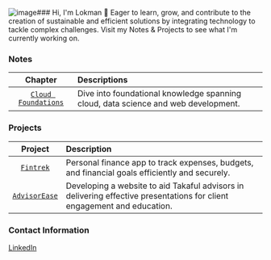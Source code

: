 ![image](https://github.com/lokmanTech/lokmanTech/assets/142791901/9f73fe9d-6931-468c-a4b2-1e9b223fc722)### Hi, I'm Lokman 👋
Eager to learn, grow, and contribute to the creation of sustainable and efficient solutions by integrating technology to tackle complex challenges. Visit my Notes & Projects to see what I'm currently working on.
 
### Notes
| **Chapter** | **Descriptions** |
|:-----------:|:-----------------|
|[`Cloud Foundations`](https://github.com/lokmanTech/cloud_foundations)|Dive into foundational knowledge spanning cloud, data science and web development.|

### Projects
| **Project** | **Description** |
|:-----------:|:----------------|
| [`Fintrek`](https://github.com/lokmanTech/fintrek) | Personal finance app to track expenses, budgets, and financial goals efficiently and securely.|
| [`AdvisorEase`](https://github.com/lokmanTech/AdvisorEase) | Developing a website to aid Takaful advisors in delivering effective presentations for client engagement and education.|

### Contact Information
[LinkedIn](https://www.linkedin.com/in/lhakimnazri)
